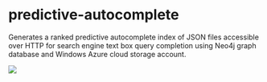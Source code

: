 predictive-autocomplete
=======================

Generates a ranked predictive autocomplete index of JSON files accessible over HTTP for search engine text box query completion using Neo4j graph database and Windows Azure cloud storage account.

<img src='https://raw.github.com/kbastani/predictive-autocomplete/master/images/predictive-autocomplete.png'/>